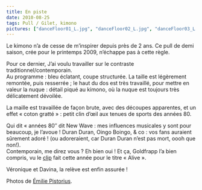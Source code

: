 ```yaml
---
title: En piste
date: 2010-08-25
tags: Pull / Gilet, kimono
pictures: ["danceFloor01_L.jpg", "danceFloor02_L.jpg", "danceFloor03_L.jpg"]
---
```


<p>Le kimono n’a de cesse de m’inspirer depuis près de 2 ans. Ce pull de demi saison, crée pour le printemps 2009, n’échappe pas à cette règle. </p>
<p>Pour ce dernier, J’ai voulu travailler sur le contraste traditionnel/contemporain. <br>
Au programme : bleu éclatant, coupe structurée. La taille est légèrement remontée, puis resserrée ; le haut du dos est très travaillé, pour mettre en valeur la nuque : détail piqué au kimono, où la nuque est toujours très délicatement dévoilée.</p>
<p>
La maille est travaillée de façon brute, avec des découpes apparentes, et un effet « coton gratté » : petit clin d’œil aux tenues de sports des années 80. </p>
<p>
Qui dit « années 80″ dit New Wave : mes influences musicales y sont pour beaucoup, je l’avoue ! Duran Duran, Oingo Boingo, &amp; co : vos fans auraient sûrement adoré ! (ou adoreraient, car Duran Duran n’est pas mort, oooh que non!).<br>
Contemporain, me direz vous ? Eh bien oui ! Et ça, Goldfrapp l’a bien compris, vu le <a href="http://vimeo.com/11979494" target="_blank">clip</a> fait cette année pour le titre « Alive ».
</p>
<p>
Véronique et Davina, la relève est enfin assurée !
</p>

Photos de <a href="http://www.flickr.com/photos/emilie-pistorius/" target="_blank">Émilie Pistorius</a>.